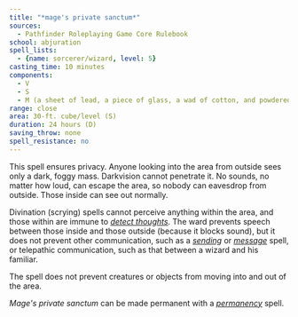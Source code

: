 ```yaml
---
title: "*mage's private sanctum*"
sources:
  - Pathfinder Roleplaying Game Core Rulebook
school: abjuration
spell_lists:
  - {name: sorcerer/wizard, level: 5}
casting_time: 10 minutes
components:
  - V
  - S
  - M (a sheet of lead, a piece of glass, a wad of cotton, and powdered chrysolite)
range: close
area: 30-ft. cube/level (S)
duration: 24 hours (D)
saving_throw: none
spell_resistance: no
---
```


This spell ensures privacy. Anyone looking into the area from outside sees only a dark, foggy mass. Darkvision cannot penetrate it. No sounds, no matter how loud, can escape the area, so nobody can eavesdrop from outside. Those inside can see out normally.

Divination (scrying) spells cannot perceive anything within the area, and those within are immune to [*detect thoughts*](/spells/detect-thoughts/). The ward prevents speech between those inside and those outside (because it blocks sound), but it does not prevent other communication, such as a [*sending*](/spell/sending/) or [*message*](/spells/message/) spell, or telepathic communication, such as that between a wizard and his familiar.

The spell does not prevent creatures or objects from moving into and out of the area.

*Mage's private sanctum* can be made permanent with a [*permanency*](/spells/permanency/) spell.

